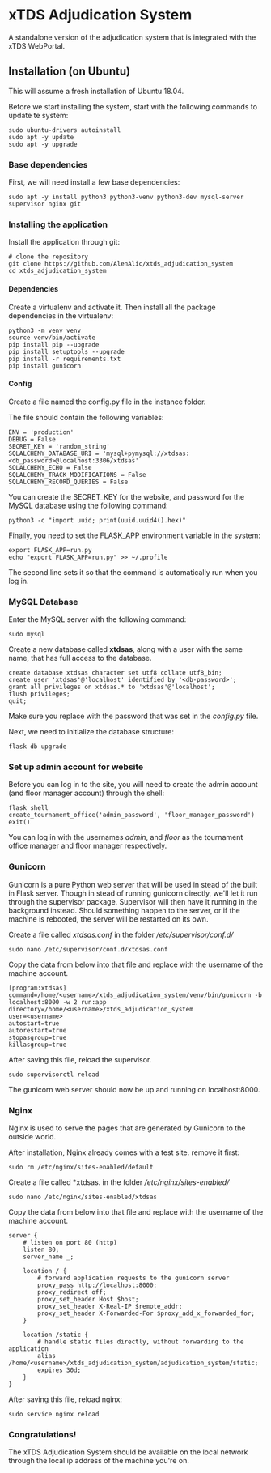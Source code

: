 # xTDS Adjudication System

A standalone version of the adjudication system that is integrated with the xTDS WebPortal.

## Installation (on Ubuntu)
This will assume a fresh installation of Ubuntu 18.04.

Before we start installing the system, start with the following commands to update te system:

    sudo ubuntu-drivers autoinstall
    sudo apt -y update
    sudo apt -y upgrade

### Base dependencies
First, we will need install a few base dependencies:

    sudo apt -y install python3 python3-venv python3-dev mysql-server supervisor nginx git

### Installing the application
Install the application through git:

    # clone the repository
    git clone https://github.com/AlenAlic/xtds_adjudication_system
    cd xtds_adjudication_system

#### Dependencies
Create a virtualenv and activate it. Then install all the package dependencies in the virtualenv:

    python3 -m venv venv
    source venv/bin/activate
    pip install pip --upgrade
    pip install setuptools --upgrade
    pip install -r requirements.txt
    pip install gunicorn

#### Config
Create a file named the config.py file in the instance folder.

The file should contain the following variables:

    ENV = 'production'
    DEBUG = False
    SECRET_KEY = 'random_string'
    SQLALCHEMY_DATABASE_URI = 'mysql+pymysql://xtdsas:<db_password>@localhost:3306/xtdsas'
    SQLALCHEMY_ECHO = False
    SQLALCHEMY_TRACK_MODIFICATIONS = False
    SQLALCHEMY_RECORD_QUERIES = False

You can create the SECRET_KEY for the website, and password for the MySQL database using the following command:

    python3 -c "import uuid; print(uuid.uuid4().hex)"

Finally, you need to set the FLASK_APP environment variable in the system:

    export FLASK_APP=run.py
    echo "export FLASK_APP=run.py" >> ~/.profile
The second line sets it so that the command is automatically run when you log in.

### MySQL Database
Enter the MySQL server with the following command:

    sudo mysql

Create a new database called **xtdsas**, along with a user with the same name, that has full access to the database.

    create database xtdsas character set utf8 collate utf8_bin;
    create user 'xtdsas'@'localhost' identified by '<db-password>';
    grant all privileges on xtdsas.* to 'xtdsas'@'localhost';
    flush privileges;
    quit;

Make sure you replace <db-password> with the password that was set in the *config.py* file.

Next, we need to initialize the database structure:

    flask db upgrade

### Set up admin account for website
Before you can log in to the site, you will need to create the admin account (and floor manager account) through the shell:

    flask shell
    create_tournament_office('admin_password', 'floor_manager_password')
    exit()

You can log in with the usernames *admin*, and *floor* as the tournament office manager and floor manager respectively.

### Gunicorn
Gunicorn is a pure Python web server that will be used in stead of the built in Flask server. Though in stead of running gunicorn directly, we'll let it run through the supervisor package. Supervisor will then have it running in the background instead. Should something happen to the server, or if the machine is rebooted, the server will be restarted on its own.

Create a file called *xtdsas.conf* in the folder */etc/supervisor/conf.d/*

    sudo nano /etc/supervisor/conf.d/xtdsas.conf

Copy the data from below into that file and replace *<username>* with the username of the machine account.

    [program:xtdsas]
    command=/home/<username>/xtds_adjudication_system/venv/bin/gunicorn -b localhost:8000 -w 2 run:app
    directory=/home/<username>/xtds_adjudication_system
    user=<username>
    autostart=true
    autorestart=true
    stopasgroup=true
    killasgroup=true

After saving this file, reload the supervisor.

    sudo supervisorctl reload

The gunicorn web server should now be up and running on localhost:8000.

### Nginx
Nginx is used to serve the pages that are generated by Gunicorn to the outside world.

After installation, Nginx already comes with a test site. remove it first:

    sudo rm /etc/nginx/sites-enabled/default

 Create a file called *xtdsas. in the folder */etc/nginx/sites-enabled/*

    sudo nano /etc/nginx/sites-enabled/xtdsas

Copy the data from below into that file and replace *<username>* with the username of the machine account.

    server {
        # listen on port 80 (http)
        listen 80;
        server_name _;

        location / {
            # forward application requests to the gunicorn server
            proxy_pass http://localhost:8000;
            proxy_redirect off;
            proxy_set_header Host $host;
            proxy_set_header X-Real-IP $remote_addr;
            proxy_set_header X-Forwarded-For $proxy_add_x_forwarded_for;
        }

        location /static {
            # handle static files directly, without forwarding to the application
            alias /home/<username>/xtds_adjudication_system/adjudication_system/static;
            expires 30d;
        }
    }

After saving this file, reload nginx:

    sudo service nginx reload

### Congratulations!

The xTDS Adjudication System should be available on the local network through the local ip address of the machine you're on.